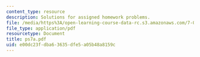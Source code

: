 ```yaml
---
content_type: resource
description: Solutions for assigned homework problems.
file: /media/https%3A/open-learning-course-data-rc.s3.amazonaws.com/7-012-introduction-to-biology-fall-2004/e00dc23fdba63635dfe5a05b48a8159c_ps7a.pdf
file_type: application/pdf
resourcetype: Document
title: ps7a.pdf
uid: e00dc23f-dba6-3635-dfe5-a05b48a8159c
---
```

